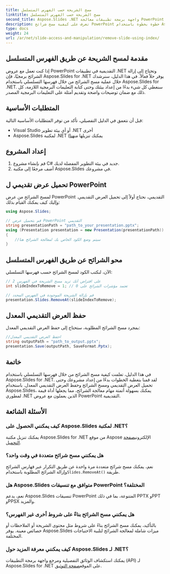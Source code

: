 ```yaml
---
title: مسح الشريحة حسب الفهرس المتسلسل
linktitle: مسح الشريحة حسب الفهرس المتسلسل
second_title: Aspose.Slides .NET واجهة برمجة تطبيقات معالجة PowerPoint
description: تعرف على كيفية مسح شرائح PowerPoint خطوة بخطوة باستخدام Aspose.Slides لـ .NET. يوفر دليلنا تعليمات واضحة وكود مصدر كامل لمساعدتك على إزالة الشرائح برمجيًا من خلال فهرسها التسلسلي.
type: docs
weight: 24
url: /ar/net/slide-access-and-manipulation/remove-slide-using-index/
---
```


## مقدمة لمسح الشريحة عن طريق الفهرس المتسلسل

إذا كنت تعمل مع عروض PowerPoint التقديمية في تطبيقات .NET وتحتاج إلى إزالة الشرائح برمجيًا، فإن Aspose.Slides for .NET يوفر حلاً فعالاً. في هذا الدليل، سنرشدك خلال عملية مسح الشرائح من خلال فهرسها التسلسلي باستخدام Aspose.Slides for .NET. سنغطي كل شيء بدءًا من إعداد بيئتك وحتى كتابة التعليمات البرمجية اللازمة، كل ذلك مع ضمان توضيحات واضحة وتقديم أمثلة على التعليمات البرمجية المصدر.

## المتطلبات الأساسية

قبل أن نتعمق في الدليل التفصيلي، تأكد من توفر المتطلبات الأساسية التالية:

- Visual Studio أو أي بيئة تطوير .NET أخرى
-  Aspose.Slides لمكتبة .NET (يمكنك تنزيلها من[هنا](https://releases.aspose.com/slides/net/)

## إعداد المشروع

1. قم بإنشاء مشروع C# جديد في بيئة التطوير المفضلة لديك.
2. أضف مرجعًا إلى مكتبة Aspose.Slides في مشروعك.

## تحميل عرض تقديمي ل PowerPoint

لمسح الشرائح من عرض PowerPoint التقديمي، نحتاج أولاً إلى تحميل العرض التقديمي. وإليك كيف يمكنك القيام بذلك:

```csharp
using Aspose.Slides;

// قم بتحميل عرض PowerPoint التقديمي
string presentationPath = "path_to_your_presentation.pptx";
using (Presentation presentation = new Presentation(presentationPath))
{
    //سيتم وضع الكود الخاص بك لمعالجة الشرائح هنا
}
```

## محو الشرائح عن طريق الفهرس المتسلسل

الآن، لنكتب الكود لمسح الشرائح حسب فهرسها التسلسلي:

```csharp
// على افتراض أنك تريد مسح الشريحة في الفهرس 2
int slideIndexToRemove = 1; // تعتمد مؤشرات الشرائح على 0

// قم بإزالة الشريحة الموجودة في الفهرس المحدد
presentation.Slides.RemoveAt(slideIndexToRemove);
```

## حفظ العرض التقديمي المعدل

بمجرد مسح الشرائح المطلوبة، ستحتاج إلى حفظ العرض التقديمي المعدل:

```csharp
//احفظ العرض التقديمي المعدل
string outputPath = "path_to_output.pptx";
presentation.Save(outputPath, SaveFormat.Pptx);
```

## خاتمة

في هذا الدليل، تعلمت كيفية مسح الشرائح من خلال فهرسها التسلسلي باستخدام Aspose.Slides for .NET. لقد قمنا بتغطية الخطوات بدءًا من إعداد مشروعك وحتى تحميل العرض التقديمي ومسح الشرائح وحفظ العرض التقديمي المعدل. باستخدام Aspose.Slides، يمكنك بسهولة أتمتة مهام معالجة الشرائح، مما يجعلها أداة قيمة لمطوري .NET الذين يعملون مع عروض PowerPoint التقديمية.

## الأسئلة الشائعة

### كيف يمكنني الحصول على Aspose.Slides لمكتبة .NET؟

 يمكنك تنزيل مكتبة Aspose.Slides for .NET من موقع Aspose الإلكتروني[صفحة التحميل](https://releases.aspose.com/slides/net/).

### هل يمكنني مسح شرائح متعددة في وقت واحد؟

 نعم، يمكنك مسح شرائح متعددة مرة واحدة عن طريق التكرار عبر فهارس الشرائح وإزالة الشرائح المطلوبة باستخدام`Slides.RemoveAt()` طريقة.

### هل Aspose.Slides متوافق مع تنسيقات PowerPoint المختلفة؟

نعم، يدعم Aspose.Slides تنسيقات PowerPoint المتنوعة، بما في ذلك PPTX وPPT وPPSX والمزيد.

### هل يمكنني مسح الشرائح بناءً على شروط أخرى غير الفهرس؟

بالتأكيد، يمكنك مسح الشرائح بناءً على شروط مثل محتوى الشريحة أو الملاحظات أو خصائص معينة. يوفر Aspose.Slides ميزات شاملة لمعالجة الشرائح لتلبية الاحتياجات المختلفة.

### كيف يمكنني معرفة المزيد حول Aspose.Slides لـ .NET؟

 يمكنك استكشاف الوثائق التفصيلية ومرجع واجهة برمجة التطبيقات (API) لـ Aspose.Slides for .NET على الموقع[صفحة التوثيق](https://reference.aspose.com/slides/net/).